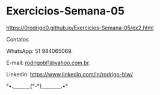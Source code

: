 # Exercicios-Semana-05

https://0rodrigo0.github.io/Exercicios-Semana-05/ex2.html



Contatos <br>

WhatsApp: 51 984065069.

E-mail: rodrigobl1@yahoo.com.br.

Linkedin: https://www.linkedin.com/in/rodrigo-blw/

°•._______{°-°}________.•°

